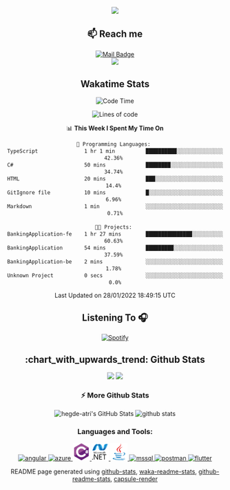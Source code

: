 <p align="center">
<img src="https://capsule-render.vercel.app/api?type=waving&color=0:ff00ff,100:6600ff&height=300&section=header&text=Welcome%20to%20my%20profile&fontColor=ffffff&fontSize=50&animation=fadeIn" />
</p>

<h2 align="center">
📫 Reach me
</h2>

<div align="center">

[![Mail Badge](https://img.shields.io/badge/-dev.hegdeatri@gmail.com-c0392b?style=flat&labelColor=c0392b&logo=gmail&logoColor=white)](mailto:dev.hegdeatri@gmail.com)
 <br>
 <a href="https://gitlab.com/hegde-atri"> <img src="https://www.vectorlogo.zone/logos/gitlab/gitlab-ar21.svg"></a>
 
<h2 align="center">
Wakatime Stats
</h2>


<!--START_SECTION:waka-->
![Code Time](http://img.shields.io/badge/Code%20Time-156%20hrs%2042%20mins-blue)

![Lines of code](https://img.shields.io/badge/From%20Hello%20World%20I%27ve%20Written-882%20Thousand%20lines%20of%20code-blue)

📊 **This Week I Spent My Time On** 

```text
💬 Programming Languages: 
TypeScript               1 hr 1 min          ██████████░░░░░░░░░░░░░░░   42.36% 
C#                       50 mins             ████████░░░░░░░░░░░░░░░░░   34.74% 
HTML                     20 mins             ███░░░░░░░░░░░░░░░░░░░░░░   14.4% 
GitIgnore file           10 mins             █░░░░░░░░░░░░░░░░░░░░░░░░   6.96% 
Markdown                 1 min               ░░░░░░░░░░░░░░░░░░░░░░░░░   0.71%

🐱‍💻 Projects: 
BankingApplication-fe    1 hr 27 mins        ███████████████░░░░░░░░░░   60.63% 
BankingApplication       54 mins             █████████░░░░░░░░░░░░░░░░   37.59% 
BankingApplication-be    2 mins              ░░░░░░░░░░░░░░░░░░░░░░░░░   1.78% 
Unknown Project          0 secs              ░░░░░░░░░░░░░░░░░░░░░░░░░   0.0%

```


 Last Updated on 28/01/2022 18:49:15 UTC
<!--END_SECTION:waka-->

<h2 align="center">
Listening To 🎧
</h2>

[![Spotify](https://novatorem-hegde-atri.vercel.app/api/spotify)](https://open.spotify.com/user/hegde_atri)

<h2 align="center">
:chart_with_upwards_trend: Github Stats
</h2>
<p align="center">

![](https://github.com/hegde-atri/github-stats/blob/master/generated/overview.svg?raw=true)
![](https://github.com/hegde-atri/github-stats/blob/master/generated/languages.svg?raw=true)

</p>


### :zap: More Github Stats


<img align="center" alt="hegde-atri's GitHub Stats" src="https://github-readme-stats-hegde-atri.vercel.app/api?username=hegde-atri&show_icons=true&hide_border=true&theme=radical&count_private=true" />
<img align="center" alt="github stats" src="https://github-readme-streak-stats.herokuapp.com/?user=hegde-atri&count_private=true&theme=radical" />

<h3 align="center">Languages and Tools:</h3>

<p align="center"> <a href="https://angular.io" target="_blank"> <img src="https://angular.io/assets/images/logos/angular/angular.svg" alt="angular" width="40" height="40"/> </a> <a href="https://azure.microsoft.com/en-in/" target="_blank"> <img src="https://www.vectorlogo.zone/logos/microsoft_azure/microsoft_azure-icon.svg" alt="azure" width="40" height="40"/> </a> <a href="https://www.w3schools.com/cs/" target="_blank"> <img src="https://raw.githubusercontent.com/devicons/devicon/master/icons/csharp/csharp-original.svg" alt="csharp" width="40" height="40"/> </a> <a href="https://dotnet.microsoft.com/" target="_blank"> <img src="https://raw.githubusercontent.com/devicons/devicon/master/icons/dot-net/dot-net-original-wordmark.svg" alt="dotnet" width="40" height="40"/> </a> <a href="https://www.java.com" target="_blank"> <img src="https://raw.githubusercontent.com/devicons/devicon/master/icons/java/java-original.svg" alt="java" width="40" height="40"/> </a> <a href="https://www.microsoft.com/en-us/sql-server" target="_blank"> <img src="https://www.svgrepo.com/show/303229/microsoft-sql-server-logo.svg" alt="mssql" width="40" height="40"/> </a> <a href="https://postman.com" target="_blank"> <img src="https://www.vectorlogo.zone/logos/getpostman/getpostman-icon.svg" alt="postman" width="40" height="40"/> </a> <a href="https://flutter.dev" target="_blank"> <img src="https://www.vectorlogo.zone/logos/flutterio/flutterio-icon.svg" alt="flutter" width="40" height="40"/> </a> </p>


<p align="center">

README page generated using <a href="https://github.com/jstrieb/github-stats">github-stats</a>, <a href="https://github.com/anmol098/waka-readme-stats">waka-readme-stats</a>, <a href="https://github.com/anuraghazra/github-readme-stats">github-readme-stats</a>, <a href="https://github.com/kyechan99/capsule-render">capsule-render</a>

</p>
